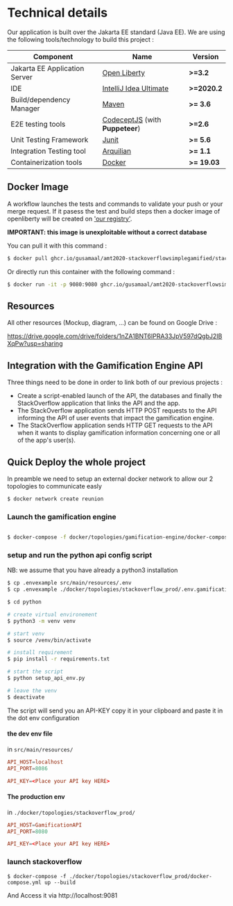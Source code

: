 # Technical details

Our application is built over the Jakarta EE standard (Java EE). We are using the following tools/technology to build this project :

| Component                     | Name                                                      | Version      |
| ----------------------------- | --------------------------------------------------------- | ------------ |
| Jakarta EE Application Server | [Open Liberty](openliberty.io/)                           | __>=3.2__    |
| IDE                           | [IntelliJ Idea Ultimate](https://www.jetbrains.com/idea/) | __>=2020.2__ |
| Build/dependency Manager      | [Maven](https://maven.apache.org/)                        | __>= 3.6__   |
| E2E testing tools             | [CodeceptJS](codecept.io/) (with **Puppeteer**)           | __>=2.6__    |
| Unit Testing Framework        | [Junit](https://junit.org/junit5/)                        | __>= 5.6__   |
| Integration Testing tool      | [Arquilian](http://arquillian.org/)                       | __>= 1.1__   |
| Containerization tools        | [Docker](https://www.docker.com/)                         | __>= 19.03__ |


## Docker Image

A workflow launches the tests and commands to validate your push or your merge request. If it pasess the test and build steps then a docker image of openliberty will be created on ['our registry'](https://github.com/orgs/Gusamaal/packages).

__IMPORTANT: this image is unexploitable without a correct database__ 

You can pull it with this command : 


```bash
$ docker pull ghcr.io/gusamaal/amt2020-stackoverflowsimplegamified/stackoverflowsimpleversiongamified:latest
```

Or directly run this container with the following command :

```bash
$ docker run -it -p 9080:9080 ghcr.io/gusamaal/amt2020-stackoverflowsimplegamified/stackoverflowsimpleversiongamified:latest
```

## Resources

All other resources (Mockup, diagram, ...) can be found on Google Drive :

https://drive.google.com/drive/folders/1nZA1BNT6IPRA33JpV597dQgbJ2IBXqPw?usp=sharing

## Integration with the Gamification Engine API

Three things need to be done in order to link both of our previous projects :

- Create a script-enabled launch of the API, the databases and finally the StackOverflow application that links the API and the app.
- The StackOverflow application sends HTTP POST requests to the API informing the API of user events that impact the gamification engine. 
- The StackOverflow application sends HTTP GET requests to the API when it wants to display gamification information concerning one or all of the app's user(s).

## Quick Deploy the whole project

In preamble we need to setup an external docker network to allow our 2 topologies to communicate easly

```bash
$ docker network create reunion
```

### Launch the gamification engine 

```bash

$ docker-compose -f docker/topologies/gamification-engine/docker-compose.yml up -d

```

### setup and run the python api config script

NB: we assume that you have already a python3 installation

```bash
$ cp .envexample src/main/resources/.env
$ cp .envexample ./docker/topologies/stackoverflow_prod/.env.gamification

$ cd python

# create virtual environement
$ python3 -m venv venv

# start venv
$ source /venv/bin/activate

# install requirement
$ pip install -r requirements.txt

# start the script
$ python setup_api_env.py

# leave the venv
$ deactivate

```

The script will send you an API-KEY copy it in your clipboard and paste it in the dot env configuration

#### the dev env file

in  ``src/main/resources/``

```conf
API_HOST=localhost
API_PORT=8086

API_KEY=<Place your API key HERE>
```
#### The production env

in ``./docker/topologies/stackoverflow_prod/``

```conf
API_HOST=GamificationAPI
API_PORT=8080

API_KEY=<Place your API key HERE>
```

### launch stackoverflow

```
$ docker-compose -f ./docker/topologies/stackoverflow_prod/docker-compose.yml up --build
```

And Access it via http://localhost:9081
